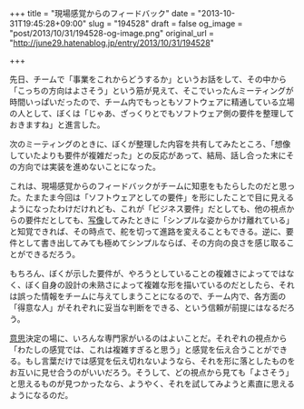 +++
title = "現場感覚からのフィードバック"
date = "2013-10-31T19:45:28+09:00"
slug = "194528"
draft = false
og_image = "post/2013/10/31/194528-og-image.png"
original_url = "http://june29.hatenablog.jp/entry/2013/10/31/194528"

+++

<p>先日、チームで「事業をこれからどうするか」というお話をして、その中から「こっちの方向はよさそう」という筋が見えて、そこでいったんミーティングが時間いっぱいだったので、チーム内でもっともソフトウェアに精通している立場の人として、ぼくは「じゃあ、ざっくりとでもソフトウェア側の要件を整理しておきますね」と進言した。</p>
<p>次のミーティングのときに、ぼくが整理した内容を共有してみたところ、「想像していたよりも要件が複雑だった」との反応があって、結局、話し合った末にその方向では実装を進めないことになった。</p>
<p>これは、現場感覚からのフィードバックがチームに知恵をもたらしたのだと思った。たまたま今回は「ソフトウェアとしての要件」を形にしたことで目に見えるようになったわけだけれども、これが「ビジネス要件」だとしても、他の視点からの要件だとしても、<a class="keyword" href="http://d.hatena.ne.jp/keyword/%BC%CC%C1%FC">写像</a>してみたときに「シンプルな姿からかけ離れている」と知覚できれば、その時点で、舵を切って進路を変えることもできる。逆に、要件として書き出してみても極めてシンプルならば、その方向の良さを感じ取ることができるだろう。</p>
<p>もちろん、ぼくが示した要件が、やろうとしていることの複雑さによってではなく、ぼく自身の設計の未熟さによって複雑な形を描いているのだとしたら、それは誤った情報をチームに与えてしまうことになるので、チーム内で、各方面の「得意な人」がそれぞれに妥当な判断をできる、という信頼が前提にはなるだろう。</p>
<p><a class="keyword" href="http://d.hatena.ne.jp/keyword/%B0%D5%BB%D7">意思</a>決定の場に、いろんな専門家がいるのはよいことだ。それぞれの視点から「わたしの感覚では、これは複雑すぎると思う」と感覚を伝え合うことができる。もし言葉だけでは感覚を伝え切れないようなら、それを形に落としたものをお互いに見せ合うのがいいだろう。そうして、どの視点から見ても「よさそう」と思えるものが見つかったなら、ようやく、それを試してみようと素直に思えるようになるのだ。</p>
